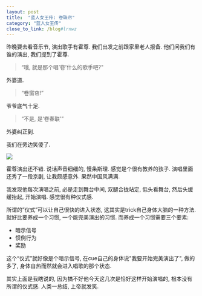 ```yaml
---
layout: post
title:  "蓝人女王传: 卷珠帘"
category: "蓝人女王传"
close_to_link: /blog#lrnwz
---
```


昨晚要去看音乐节, 演出歌手有霍尊. 我们出发之前跟家里老人报备. 他们问我们有谁的演出, 我们提到了霍尊.

> “哦, 就是那个唱’卷’什么的歌手吧?"

外婆道.

> “卷窗帘!”

爷爷底气十足.

> “不是, 是‘卷春联’”

外婆纠正到.

我们在旁边笑傻了.

<img src="https://s3-us-west-1.amazonaws.com/blog.zurassic.com/20161211-jzl.jpeg">

霍尊演出还不错. 说话声音细细的, 慢条斯理. 感觉是个很有教养的孩子. 演唱里面还秀了一段京剧, 让我颇感意外. 果然中国风满满.

我发现他每次演唱之前, 必是走到舞台中间, 双腿合拢站定, 低头看舞台, 然后头缓缓抬起, 开始演唱. 感觉很有种仪式感.

所谓的”仪式”可以让自己很快的进入状态, 这其实是trick自己身体大脑的一种方法. 就好比要养成一个习惯, 一个能完美演出的习惯. 而养成一个习惯需要三个要素:

- 暗示信号
- 惯例行为
- 奖励

这个“仪式”就好像是个暗示信号, 在cue自己的身体说"我要开始完美演出了", 做的多了, 身体自热而然就会进入唱歌的那个状态.


其实上面是我瞎说的, 因为搞不好他今天这几次是恰好这样开始演唱的, 根本没有所谓的仪式感. 人类一总结, 上帝就发笑.
